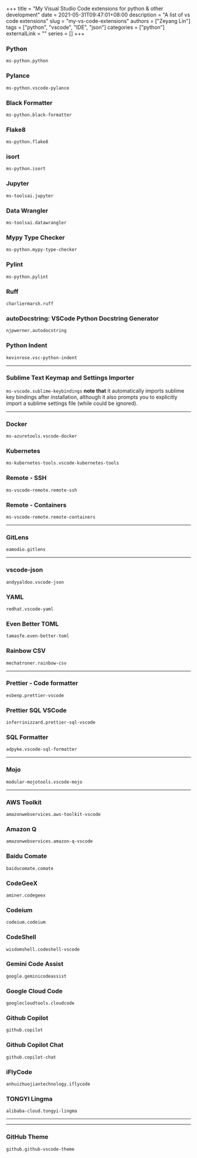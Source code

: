 +++
title = "My Visual Studio Code extensions for python & other development"
date = 2021-05-31T09:47:01+08:00
description = "A list of vs code extensions"
slug = "my-vs-code-extensions"
authors = ["Zeyang Lin"]
tags = ["python", "vscode", "IDE", "json"]
categories = ["python"]
externalLink = ""
series = []
+++

### Python

`ms-python.python`

### Pylance

`ms-python.vscode-pylance`

### Black Formatter

`ms-python.black-formatter`

### Flake8

`ms-python.flake8`

### isort

`ms-python.isort`

### Jupyter

`ms-toolsai.jupyter`

### Data Wrangler

`ms-toolsai.datawrangler`

### Mypy Type Checker

`ms-python.mypy-type-checker`

### Pylint

`ms-python.pylint`

### Ruff

`charliermarsh.ruff`

### autoDocstring: VSCode Python Docstring Generator

`njpwerner.autodocstring`

### Python Indent

`kevinrose.vsc-python-indent`

------------------

### Sublime Text Keymap and Settings Importer

`ms-vscode.sublime-keybindings`
**note that** it automatically imports sublime key bindings after installation, although it also prompts you to explicitly import a sublime settings file (while could be ignored).

------------------

### Docker

`ms-azuretools.vscode-docker`

### Kubernetes

`ms-kubernetes-tools.vscode-kubernetes-tools`

### Remote - SSH

`ms-vscode-remote.remote-ssh`

### Remote - Containers

`ms-vscode-remote.remote-containers`

------------------

### GitLens

`eamodio.gitlens`

------------------

### vscode-json

`andyyaldoo.vscode-json`

### YAML

`redhat.vscode-yaml`

### Even Better TOML

`tamasfe.even-better-toml`

### Rainbow CSV

`mechatroner.rainbow-csv`

------------------

### Prettier - Code formatter

`esbenp.prettier-vscode`

### Prettier SQL VSCode

`inferrinizzard.prettier-sql-vscode`

### SQL Formatter

`adpyke.vscode-sql-formatter`

------------------

### Mojo

`modular-mojotools.vscode-mojo`

------------------

### AWS Toolkit

`amazonwebservices.aws-toolkit-vscode`

### Amazon Q

`amazonwebservices.amazon-q-vscode`

### Baidu Comate

`baiducomate.comate`

### CodeGeeX

`aminer.codegeex`

### Codeium

`codeium.codeium`

### CodeShell

`wisdomshell.codeshell-vscode`

### Gemini Code Assist

`google.geminicodeassist`

### Google Cloud Code

`googlecloudtools.cloudcode`

### Github Copilot

`github.copilot`

### Github Copilot Chat

`github.copilot-chat`

### iFlyCode

`anhuizhuojiantechnology.iflycode`

### TONGYI Lingma

`alibaba-cloud.tongyi-lingma`

------------------

------------------

### GitHub Theme

`github.github-vscode-theme`

